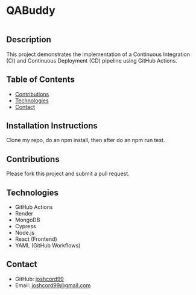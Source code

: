 # QABuddy
<!-- Insert Gif Here -->
![]()

## Description
This project demonstrates the implementation of a Continuous Integration (CI) and Continuous Deployment (CD) pipeline using GitHub Actions.

## Table of Contents
- [Contributions](#contributions)
- [Technologies](#technologies)
- [Contact](#contact)

## Installation Instructions
Clone my repo, do an npm install, then after do an npm run test.

## Contributions
Please fork this project and submit a pull request.

## Technologies
- GitHub Actions
- Render
- MongoDB
- Cypress
- Node.js
- React (Frontend)
- YAML (GitHub Workflows)

## Contact
- GitHub: [joshcord99](https://github.com/joshcord99)
- Email: joshcord99@gmail.com
  
